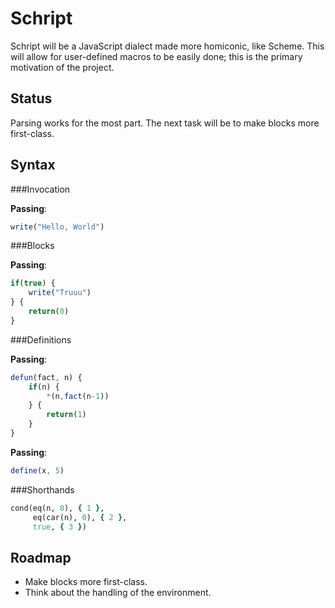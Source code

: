 Schript
=======
Schript will be a JavaScript dialect made more homiconic, like Scheme. This will allow for user-defined macros to be easily done; this is the primary motivation of the project.

Status
------
Parsing works for the most part. The next task will be to make blocks more first-class.

Syntax
------
###Invocation

__Passing__:

```javascript
write("Hello, World")
```

###Blocks

__Passing__:

```javascript
if(true) {
	write("Truuu")
} {
	return(0)
}
```

###Definitions

__Passing__:

```javascript
defun(fact, n) {
	if(n) {
		*(n,fact(n-1))
	} {
		return(1)
	}
}
```

__Passing__:

```javascript
define(x, 5)
```

###Shorthands
```ruby
cond(eq(n, 0), { 1 },
     eq(car(n), 0), { 2 },
     true, { 3 })
```

Roadmap
-------
- Make blocks more first-class.
- Think about the handling of the environment.